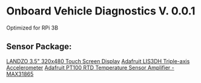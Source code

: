 # Onboard Vehicle Diagnostics V. 0.0.1 


Optimized for RPi 3B
## Sensor Package:

[LANDZO 3.5" 320x480 Touch Screen Display](https://www.amazon.com/LANDZO-Touch-Screen-320480-Raspberry/dp/B01IGBDT02)
[Adafruit LIS3DH Triple-axis Accelerometer](https://www.adafruit.com/product/2809)
[Adafruit PT100 RTD Temperature Sensor Amplifier - MAX31865](https://www.adafruit.com/product/3328)

